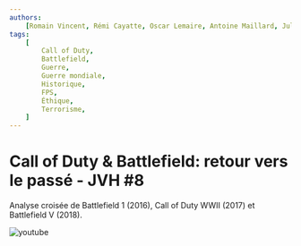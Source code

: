 ```yaml
---
authors:
    [Romain Vincent, Rémi Cayatte, Oscar Lemaire, Antoine Maillard, Julien Lalu]
tags:
    [
        Call of Duty,
        Battlefield,
        Guerre,
        Guerre mondiale,
        Historique,
        FPS,
        Éthique,
        Terrorisme,
    ]
---
```


# Call of Duty & Battlefield: retour vers le passé - JVH #8

Analyse croisée de Battlefield 1 (2016), Call of Duty WWII (2017) et Battlefield V (2018).

![youtube](https://www.youtube.com/watch?v=3S-rxy-dW5s)
